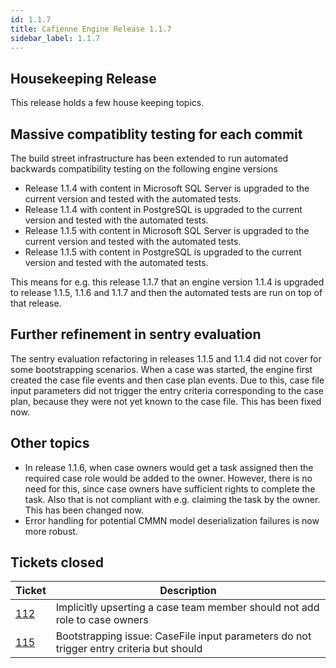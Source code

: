 ```yaml
---
id: 1.1.7
title: Cafienne Engine Release 1.1.7
sidebar_label: 1.1.7
---
```


## Housekeeping Release

This release holds a few house keeping topics.

## Massive compatiblity testing for each commit
The build street infrastructure has been extended to run automated backwards compatibility testing on the following engine versions
- Release 1.1.4 with content in Microsoft SQL Server is upgraded to the current version and tested with the automated tests.
- Release 1.1.4 with content in PostgreSQL  is upgraded to the current version and tested with the automated tests.
- Release 1.1.5 with content in Microsoft SQL Server is upgraded to the current version and tested with the automated tests.
- Release 1.1.5 with content in PostgreSQL is upgraded to the current version and tested with the automated tests.

This means for e.g. this release 1.1.7 that an engine version 1.1.4 is upgraded to release 1.1.5, 1.1.6 and 1.1.7 and then the automated tests are run on top of that release.

## Further refinement in sentry evaluation
The sentry evaluation refactoring in releases 1.1.5 and 1.1.4 did not cover for some bootstrapping scenarios.
When a case was started, the engine first created the case file events and then case plan events. Due to this, case file input parameters did not trigger the entry criteria corresponding to the case plan, because they were not yet known to the case file.
This has been fixed now.

## Other topics
- In release 1.1.6, when case owners would get a task assigned then the required case role would be added to the owner. However, there is no need for this, since case owners have sufficient rights to complete the task. Also that is not compliant with e.g. claiming the task by the owner. This has been changed now.
- Error handling for potential CMMN model deserialization failures is now more robust.


## Tickets closed

| Ticket   | Description |
|----------|-------------|
| [112](https://github.com/cafienne/cafienne-engine/issues/112)  |  Implicitly upserting a case team member should not add role to case owners
| [115](https://github.com/cafienne/cafienne-engine/issues/115)  |  Bootstrapping issue: CaseFile input parameters do not trigger entry criteria but should


